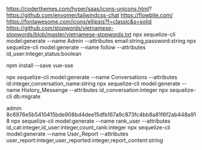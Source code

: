 https://coderthemes.com/hyper/saas/icons-unicons.html?
https://github.com/envomer/tailwindcss-chat
https://flowbite.com/
https://fontawesome.com/icons/ellipsis?f=classic&s=solid
https://github.com/stopwords/vietnamese-stopwords/blob/master/vietnamese-stopwords.txt
npx sequelize-cli model:generate --name Admin --attributes email:string,password:string
npx sequelize-cli model:generate --name follow --attributes id_user:integer,status:boolean

npm install --save vue-sse

npx sequelize-cli model:generate --name Conversations --attributes id:integer,conversation_name:string
npx sequelize-cli model:generate --name History_Messenge --attributes id_conversation:integer
npx sequelize-cli db:migrate

admin 8c6976e5b5410415bde908bd4dee15dfb167a9c873fc4bb8a81f6f2ab448a918
npx sequelize-cli model:generate --name rank_user --attributes id_cat:integer,id_user:integer,count_rank:integer
npx sequelize-cli model:generate --name User_Report --attributes user_report:integer,user_reported:integer,report_content:string